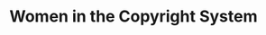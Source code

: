 ---
layout: default
cost: none
description: 'Coverage: The data set contains copyright registration records, copyright
  renewal records, and recorded document records, from January 1, 1978, to July 8,
  2021.


  Content: The data set contains information on authors, types of works registered,
  publication status, and other relevant copyright information. More detailed descriptions
  of the fields, variables, and definitions can be found in the Library of Congress
  Copyright Data as Distributed in the Marc Format document available here.


  The data are available in twenty-six file parts, numbered sequentially, and include
  recorded document and registration records. Registration and recorded document records
  for any variable or year may be present in multiple file parts. Individual file
  parts may not contain all available records pertaining to any specific variable
  and may not be suitable for analysis independent of the full data set.'
last_edit: Thu, 27 Jul 2023 08:25:56 GMT
location: https://www.copyright.gov/policy/women-in-copyright-system/
open_access: 'TRUE'
related_publications: https://www.copyright.gov/policy/women-in-copyright-system/Women-in-the-Copyright-System.pdf
shortname: women_copyright
tags:
- copyright
- gender
- united states
timeframe: 1978-2021
title: Women in the Copyright System
uuid: 5966e9c4-3b4c-4f7e-93a5-0618779a8c74
versioning: 'TRUE'
---